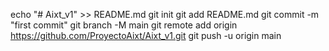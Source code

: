 echo "# Aixt_v1" >> README.md
git init
git add README.md
git commit -m "first commit"
git branch -M main
git remote add origin https://github.com/ProyectoAixt/Aixt_v1.git
git push -u origin main
